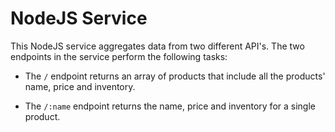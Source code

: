 # NodeJS Service

This NodeJS service aggregates data from two different API's. The two endpoints in the service perform the following tasks:

* The `/` endpoint returns an array of products that include all the products' name, price and inventory.

* The `/:name` endpoint returns the name, price and inventory for a single product.
